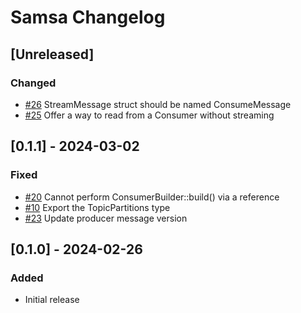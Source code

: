 # Samsa Changelog

## [Unreleased]
### Changed
- [#26](https://github.com/CallistoLabsNYC/samsa/issues/26) StreamMessage struct should be named ConsumeMessage
- [#25](https://github.com/CallistoLabsNYC/samsa/issues/25) Offer a way to read from a Consumer without streaming

## [0.1.1] - 2024-03-02
### Fixed
- [#20](https://github.com/CallistoLabsNYC/samsa/issues/20) Cannot perform ConsumerBuilder::build() via a reference
- [#10](https://github.com/CallistoLabsNYC/samsa/issues/10) Export the TopicPartitions type
- [#23](https://github.com/CallistoLabsNYC/samsa/issues/23) Update producer message version

## [0.1.0] - 2024-02-26
### Added
- Initial release